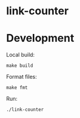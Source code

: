 # link-counter

# Development

Local build:
```
make build
```
Format files:
```
make fmt
```
Run: 
```
./link-counter
```
